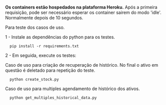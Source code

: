 **Os containers estão hospedados na plataforma Heroku.**
Após a primeira requisição, pode ser necessário esperar os container sairem do modo 'idle'. 
Normalmente depois de 10 segundos.

Para teste dos casos de uso.

1 - Instale as dependências do python para os testes.

```
  pip install -r requirements.txt
```

2 - Em seguida, execute os testes:

  Caso de uso para criação de recuperação de histórico. No final o ativo em questão é deletado para repetição do teste.
```
  python create_stock.py
```

   Caso de uso para multiples agendamento de histórico dos ativos.
```
  python get_multiples_historical_data.py
```
